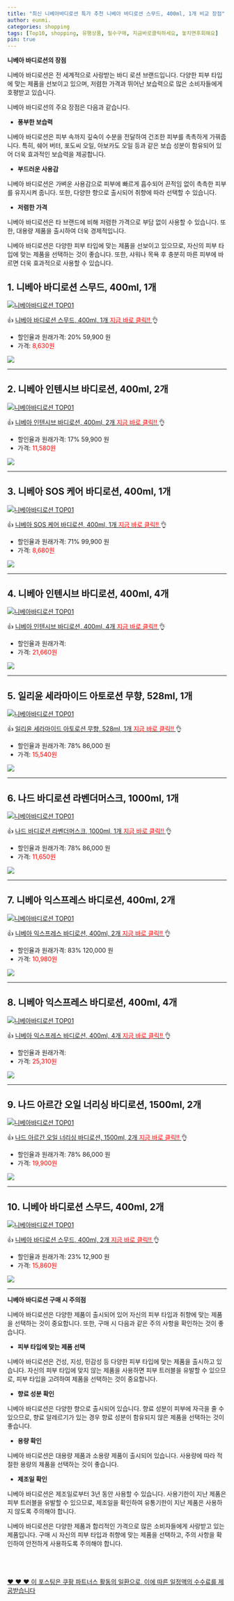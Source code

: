 ```yaml
---
title: "최신 니베아바디로션 특가 추천 니베아 바디로션 스무드, 400ml, 1개 비교 장점"
author: eunmi.
categories: shopping
tags: [Top10, shopping, 유행상품, 필수구매, 지금바로클릭하세요, 놓치면후회해요]
pin: true
---
```

**니베아 바디로션의 장점**

니베아 바디로션은 전 세계적으로 사랑받는 바디 로션 브랜드입니다. 다양한 피부 타입에 맞는 제품을 선보이고 있으며, 저렴한 가격과 뛰어난 보습력으로 많은 소비자들에게 호평받고 있습니다.

니베아 바디로션의 주요 장점은 다음과 같습니다.

* **풍부한 보습력**

니베아 바디로션은 피부 속까지 깊숙이 수분을 전달하여 건조한 피부를 촉촉하게 가꿔줍니다. 특히, 쉐어 버터, 포도씨 오일, 아보카도 오일 등과 같은 보습 성분이 함유되어 있어 더욱 효과적인 보습력을 제공합니다.

* **부드러운 사용감**

니베아 바디로션은 가벼운 사용감으로 피부에 빠르게 흡수되어 끈적임 없이 촉촉한 피부를 유지시켜 줍니다. 또한, 다양한 향으로 출시되어 취향에 따라 선택할 수 있습니다.

* **저렴한 가격**

니베아 바디로션은 타 브랜드에 비해 저렴한 가격으로 부담 없이 사용할 수 있습니다. 또한, 대용량 제품을 출시하여 더욱 경제적입니다.

니베아 바디로션은 다양한 피부 타입에 맞는 제품을 선보이고 있으므로, 자신의 피부 타입에 맞는 제품을 선택하는 것이 좋습니다. 또한, 샤워나 목욕 후 충분히 마른 피부에 바르면 더욱 효과적으로 사용할 수 있습니다.

   

## 1. 니베아 바디로션 스무드, 400ml, 1개

[![니베아바디로션 TOP01](https://thumbnail8.coupangcdn.com/thumbnails/remote/230x230ex/image/product/image/vendoritem/2019/01/28/3000062446/a1e33def-56c3-492c-b65b-3d50de28f167.jpg)](https://link.coupang.com/re/AFFSDP?lptag=AF3617701&subid=GithubCoopas&pageKey=48423&traceid=V0-153&itemId=117839&vendorItemId=3000062446)


👍 [니베아 바디로션 스무드, 400ml, 1개 <font color=red> 지금 바로 클릭!! </font> ](https://link.coupang.com/re/AFFSDP?lptag=AF3617701&subid=GithubCoopas&pageKey=48423&traceid=V0-153&itemId=117839&vendorItemId=3000062446) 👌 


- 할인율과 원래가격: 20%  59,900   원
- 가격: <span style='color:red'>8,630원</span>

[![](/discount_price.png)](https://link.coupang.com/re/AFFSDP?lptag=AF3617701&subid=GithubCoopas&pageKey=48423&traceid=V0-153&itemId=117839&vendorItemId=3000062446)

---


   

## 2. 니베아 인텐시브 바디로션, 400ml, 2개

[![니베아바디로션 TOP01](https://thumbnail9.coupangcdn.com/thumbnails/remote/230x230ex/image/retail/images/1c30da56-8203-43c2-ad9b-50f2b12686992841842338832870184.png)](https://link.coupang.com/re/AFFSDP?lptag=AF3617701&subid=GithubCoopas&pageKey=48392&traceid=V0-153&itemId=6329670&vendorItemId=85322709854)


👍 [니베아 인텐시브 바디로션, 400ml, 2개 <font color=red> 지금 바로 클릭!! </font> ](https://link.coupang.com/re/AFFSDP?lptag=AF3617701&subid=GithubCoopas&pageKey=48392&traceid=V0-153&itemId=6329670&vendorItemId=85322709854) 👌 


- 할인율과 원래가격: 17%  59,900   원
- 가격: <span style='color:red'>11,580원</span>

[![](/discount_price.png)](https://link.coupang.com/re/AFFSDP?lptag=AF3617701&subid=GithubCoopas&pageKey=48392&traceid=V0-153&itemId=6329670&vendorItemId=85322709854)

---


   

## 3. 니베아 SOS 케어 바디로션, 400ml, 1개

[![니베아바디로션 TOP01](https://thumbnail10.coupangcdn.com/thumbnails/remote/230x230ex/image/retail/images/9529818969951621-6d81a28b-90db-431c-a74d-24a410e344da.jpg)](https://link.coupang.com/re/AFFSDP?lptag=AF3617701&subid=GithubCoopas&pageKey=168476614&traceid=V0-153&itemId=17804701797&vendorItemId=3000062438)


👍 [니베아 SOS 케어 바디로션, 400ml, 1개 <font color=red> 지금 바로 클릭!! </font> ](https://link.coupang.com/re/AFFSDP?lptag=AF3617701&subid=GithubCoopas&pageKey=168476614&traceid=V0-153&itemId=17804701797&vendorItemId=3000062438) 👌 


- 할인율과 원래가격: 71%  99,900   원
- 가격: <span style='color:red'>8,680원</span>

[![](/discount_price.png)](https://link.coupang.com/re/AFFSDP?lptag=AF3617701&subid=GithubCoopas&pageKey=168476614&traceid=V0-153&itemId=17804701797&vendorItemId=3000062438)

---


   

## 4. 니베아 인텐시브 바디로션, 400ml, 4개

[![니베아바디로션 TOP01](https://thumbnail8.coupangcdn.com/thumbnails/remote/230x230ex/image/retail/images/7fae9372-773b-4b49-8750-efd7089b57868061305533284638614.png)](https://link.coupang.com/re/AFFSDP?lptag=AF3617701&subid=GithubCoopas&pageKey=48392&traceid=V0-153&itemId=204295540&vendorItemId=85322712243)


👍 [니베아 인텐시브 바디로션, 400ml, 4개 <font color=red> 지금 바로 클릭!! </font> ](https://link.coupang.com/re/AFFSDP?lptag=AF3617701&subid=GithubCoopas&pageKey=48392&traceid=V0-153&itemId=204295540&vendorItemId=85322712243) 👌 


- 할인율과 원래가격: 
- 가격: <span style='color:red'>21,660원</span>

[![](/discount_price.png)](https://link.coupang.com/re/AFFSDP?lptag=AF3617701&subid=GithubCoopas&pageKey=48392&traceid=V0-153&itemId=204295540&vendorItemId=85322712243)

---


   

## 5. 일리윤 세라마이드 아토로션 무향, 528ml, 1개

[![니베아바디로션 TOP01](https://thumbnail6.coupangcdn.com/thumbnails/remote/230x230ex/image/retail/images/2977220283279792-57ee4bf6-57db-4561-8fed-d9181ec85777.jpg)](https://link.coupang.com/re/AFFSDP?lptag=AF3617701&subid=GithubCoopas&pageKey=6936824598&traceid=V0-153&itemId=13311997229&vendorItemId=3335127002)


👍 [일리윤 세라마이드 아토로션 무향, 528ml, 1개 <font color=red> 지금 바로 클릭!! </font> ](https://link.coupang.com/re/AFFSDP?lptag=AF3617701&subid=GithubCoopas&pageKey=6936824598&traceid=V0-153&itemId=13311997229&vendorItemId=3335127002) 👌 


- 할인율과 원래가격: 78%  86,000   원
- 가격: <span style='color:red'>15,540원</span>

[![](/discount_price.png)](https://link.coupang.com/re/AFFSDP?lptag=AF3617701&subid=GithubCoopas&pageKey=6936824598&traceid=V0-153&itemId=13311997229&vendorItemId=3335127002)

---


   

## 6. 나드 바디로션 라벤더머스크, 1000ml, 1개

[![니베아바디로션 TOP01](https://thumbnail8.coupangcdn.com/thumbnails/remote/230x230ex/image/retail/images/8844763399886067-ff5c9553-9794-4a87-8b20-f76576f7dec6.jpg)](https://link.coupang.com/re/AFFSDP?lptag=AF3617701&subid=GithubCoopas&pageKey=230959470&traceid=V0-153&itemId=732415331&vendorItemId=4851494626)


👍 [나드 바디로션 라벤더머스크, 1000ml, 1개 <font color=red> 지금 바로 클릭!! </font> ](https://link.coupang.com/re/AFFSDP?lptag=AF3617701&subid=GithubCoopas&pageKey=230959470&traceid=V0-153&itemId=732415331&vendorItemId=4851494626) 👌 


- 할인율과 원래가격: 78%  86,000   원
- 가격: <span style='color:red'>11,650원</span>

[![](/discount_price.png)](https://link.coupang.com/re/AFFSDP?lptag=AF3617701&subid=GithubCoopas&pageKey=230959470&traceid=V0-153&itemId=732415331&vendorItemId=4851494626)

---


   

## 7. 니베아 익스프레스 바디로션, 400ml, 2개

[![니베아바디로션 TOP01](https://thumbnail6.coupangcdn.com/thumbnails/remote/230x230ex/image/vendor_inventory/44fc/c03b71e6c56b51b06b78d9b743a6b3d44866b1c3e6d1758639f5c2e3a073.jpg)](https://link.coupang.com/re/AFFSDP?lptag=AF3617701&subid=GithubCoopas&pageKey=48394&traceid=V0-153&itemId=6329836&vendorItemId=74158432911)


👍 [니베아 익스프레스 바디로션, 400ml, 2개 <font color=red> 지금 바로 클릭!! </font> ](https://link.coupang.com/re/AFFSDP?lptag=AF3617701&subid=GithubCoopas&pageKey=48394&traceid=V0-153&itemId=6329836&vendorItemId=74158432911) 👌 


- 할인율과 원래가격: 83%  120,000   원
- 가격: <span style='color:red'>10,980원</span>

[![](/discount_price.png)](https://link.coupang.com/re/AFFSDP?lptag=AF3617701&subid=GithubCoopas&pageKey=48394&traceid=V0-153&itemId=6329836&vendorItemId=74158432911)

---


   

## 8. 니베아 익스프레스 바디로션, 400ml, 4개

[![니베아바디로션 TOP01](https://thumbnail6.coupangcdn.com/thumbnails/remote/230x230ex/image/vendor_inventory/3ac7/e8eb3450e4f6899e788fe1bd0b2f026d383f47e9a7804e8e856055f4cb3f.jpg)](https://link.coupang.com/re/AFFSDP?lptag=AF3617701&subid=GithubCoopas&pageKey=48394&traceid=V0-153&itemId=500142163&vendorItemId=87417389632)


👍 [니베아 익스프레스 바디로션, 400ml, 4개 <font color=red> 지금 바로 클릭!! </font> ](https://link.coupang.com/re/AFFSDP?lptag=AF3617701&subid=GithubCoopas&pageKey=48394&traceid=V0-153&itemId=500142163&vendorItemId=87417389632) 👌 


- 할인율과 원래가격: 
- 가격: <span style='color:red'>25,310원</span>

[![](/discount_price.png)](https://link.coupang.com/re/AFFSDP?lptag=AF3617701&subid=GithubCoopas&pageKey=48394&traceid=V0-153&itemId=500142163&vendorItemId=87417389632)

---


   

## 9. 나드 아르간 오일 너리싱 바디로션, 1500ml, 2개

[![니베아바디로션 TOP01](https://thumbnail10.coupangcdn.com/thumbnails/remote/230x230ex/image/rs_quotation_api/thozeqon/73b101431df44906a21c6d0052058bff.jpg)](https://link.coupang.com/re/AFFSDP?lptag=AF3617701&subid=GithubCoopas&pageKey=6656170618&traceid=V0-153&itemId=18038632462&vendorItemId=82487997934)


👍 [나드 아르간 오일 너리싱 바디로션, 1500ml, 2개 <font color=red> 지금 바로 클릭!! </font> ](https://link.coupang.com/re/AFFSDP?lptag=AF3617701&subid=GithubCoopas&pageKey=6656170618&traceid=V0-153&itemId=18038632462&vendorItemId=82487997934) 👌 


- 할인율과 원래가격: 78%  86,000   원
- 가격: <span style='color:red'>19,900원</span>

[![](/discount_price.png)](https://link.coupang.com/re/AFFSDP?lptag=AF3617701&subid=GithubCoopas&pageKey=6656170618&traceid=V0-153&itemId=18038632462&vendorItemId=82487997934)

---


   

## 10. 니베아 바디로션 스무드, 400ml, 2개

[![니베아바디로션 TOP01](https://thumbnail10.coupangcdn.com/thumbnails/remote/230x230ex/image/retail/images/717606281290804-8469a099-5002-4092-839f-c807ecd71554.jpg)](https://link.coupang.com/re/AFFSDP?lptag=AF3617701&subid=GithubCoopas&pageKey=48423&traceid=V0-153&itemId=17910183464&vendorItemId=85072870799)


👍 [니베아 바디로션 스무드, 400ml, 2개 <font color=red> 지금 바로 클릭!! </font> ](https://link.coupang.com/re/AFFSDP?lptag=AF3617701&subid=GithubCoopas&pageKey=48423&traceid=V0-153&itemId=17910183464&vendorItemId=85072870799) 👌 


- 할인율과 원래가격: 23%  12,900   원
- 가격: <span style='color:red'>15,860원</span>

[![](/discount_price.png)](https://link.coupang.com/re/AFFSDP?lptag=AF3617701&subid=GithubCoopas&pageKey=48423&traceid=V0-153&itemId=17910183464&vendorItemId=85072870799)

---
**니베아 바디로션 구매 시 주의점**

니베아 바디로션은 다양한 제품이 출시되어 있어 자신의 피부 타입과 취향에 맞는 제품을 선택하는 것이 중요합니다. 또한, 구매 시 다음과 같은 주의 사항을 확인하는 것이 좋습니다.

* **피부 타입에 맞는 제품 선택**

니베아 바디로션은 건성, 지성, 민감성 등 다양한 피부 타입에 맞는 제품을 출시하고 있습니다. 자신의 피부 타입에 맞지 않는 제품을 사용하면 피부 트러블을 유발할 수 있으므로, 피부 타입을 고려하여 제품을 선택하는 것이 중요합니다.

* **향료 성분 확인**

니베아 바디로션은 다양한 향으로 출시되어 있습니다. 향료 성분이 피부에 자극을 줄 수 있으므로, 향료 알레르기가 있는 경우 향료 성분이 함유되지 않은 제품을 선택하는 것이 좋습니다.

* **용량 확인**

니베아 바디로션은 대용량 제품과 소용량 제품이 출시되어 있습니다. 사용량에 따라 적절한 용량의 제품을 선택하는 것이 좋습니다.

* **제조일 확인**

니베아 바디로션은 제조일로부터 3년 동안 사용할 수 있습니다. 사용기한이 지난 제품은 피부 트러블을 유발할 수 있으므로, 제조일을 확인하여 유통기한이 지난 제품은 사용하지 않도록 주의해야 합니다.

니베아 바디로션은 다양한 제품과 합리적인 가격으로 많은 소비자들에게 사랑받고 있는 제품입니다. 구매 시 자신의 피부 타입과 취향에 맞는 제품을 선택하고, 주의 사항을 확인하여 안전하게 사용하도록 주의해야 합니다.<br><br><br><br><br> [ ❤ ❤ ❤ 이 포스팅은 쿠팡 파트너스 활동의 일환으로, 이에 따른 일정액의 수수료를 제공받습니다](https://link.coupang.com/a/bcEFyh)